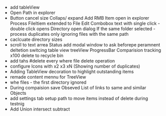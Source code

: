 - add tableView
- Open Path in explorer
- Button cancel size
Collaps/ expand
Add RMB Item open in explorer
Process FileItiem extended to File
Edit Combobox text with single click - double click opens Directory open dialog
If the same folder selected - process duplicates only ignoring files with the same path
- caclcuate directory sizes
- scroll to text arrea Status 
add modal window to ask beforepe peramnent deltetion
switcing table view treeView
ProgressBar Comparision tracking x100
delete to recycle bin
- add tahs #delete every where file delete operation
- configure Icons with x2 x3 xN (Showing number of duplicates)
- Adding TableView decoration to highlight outstanding items
- remade content mennu for TreeView
- whe files - the first directory ignored
- During compaision save Obseved List of links to same and similar Objects
- add settings tab setup path to move items instead of delete during testnig
- Add Union intersect subtract 



